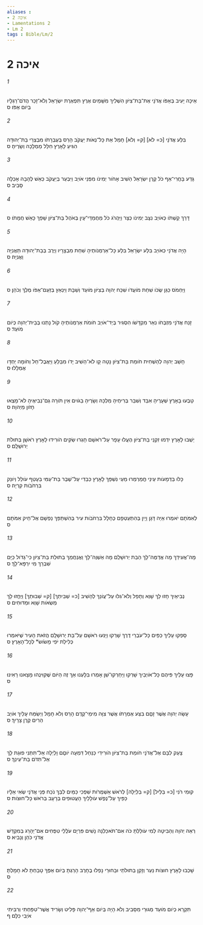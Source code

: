 ```yaml
---
aliases : 
- איכה 2
- Lamentations 2
- Lm 2
tags : Bible/Lm/2
---
```


# איכה 2

###### 1
אֵיכָה יָעִיב בְּאַפֹּו אֲדֹנָי אֶת־בַּת־צִיֹּון הִשְׁלִיךְ מִשָּׁמַיִם אֶרֶץ תִּפְאֶרֶת יִשְׂרָאֵל וְלֹא־זָכַר הֲדֹם־רַגְלָיו בְּיֹום אַפֹּו׃ ס
###### 2
בִּלַּע אֲדֹנָי [כ= לֹא] [ק= וְלֹא] חָמַל אֵת כָּל־נְאֹות יַעֲקֹב הָרַס בְּעֶבְרָתֹו מִבְצְרֵי בַת־יְהוּדָה הִגִּיעַ לָאָרֶץ חִלֵּל מַמְלָכָה וְשָׂרֶיהָ׃ ס
###### 3
גָּדַע בָּחֳרִי־אַף כֹּל קֶרֶן יִשְׂרָאֵל הֵשִׁיב אָחֹור יְמִינֹו מִפְּנֵי אֹויֵב וַיִּבְעַר בְּיַעֲקֹב כְּאֵשׁ לֶהָבָה אָכְלָה סָבִיב׃ ס
###### 4
דָּרַךְ קַשְׁתֹּו כְּאֹויֵב נִצָּב יְמִינֹו כְּצָר וַיַּהֲרֹג כֹּל מַחֲמַדֵּי־עָיִן בְּאֹהֶל בַּת־צִיֹּון שָׁפַךְ כָּאֵשׁ חֲמָתֹו׃ ס
###### 5
הָיָה אֲדֹנָי כְּאֹויֵב בִּלַּע יִשְׂרָאֵל בִּלַּע כָּל־אַרְמְנֹותֶיהָ שִׁחֵת מִבְצָרָיו וַיֶּרֶב בְּבַת־יְהוּדָה תַּאֲנִיָּה וַאֲנִיָּה׃ ס
###### 6
וַיַּחְמֹס כַּגַּן שֻׂכֹּו שִׁחֵת מֹועֲדֹו שִׁכַּח יְהוָה בְּצִיֹּון מֹועֵד וְשַׁבָּת וַיִּנְאַץ בְּזַעַם־אַפֹּו מֶלֶךְ וְכֹהֵן׃ ס
###### 7
זָנַח אֲדֹנָי מִזְבְּחֹו נִאֵר מִקְדָּשֹׁו הִסְגִּיר בְּיַד־אֹויֵב חֹומֹת אַרְמְנֹותֶיהָ קֹול נָתְנוּ בְּבֵית־יְהוָה כְּיֹום מֹועֵד׃ ס
###### 8
חָשַׁב יְהוָה לְהַשְׁחִית חֹומַת בַּת־צִיֹּון נָטָה קָו לֹא־הֵשִׁיב יָדֹו מִבַּלֵּעַ וַיַּאֲבֶל־חֵל וְחֹומָה יַחְדָּו אֻמְלָלוּ׃ ס
###### 9
טָבְעוּ בָאָרֶץ שְׁעָרֶיהָ אִבַּד וְשִׁבַּר בְּרִיחֶיהָ מַלְכָּהּ וְשָׂרֶיהָ בַגֹּויִם אֵין תֹּורָה גַּם־נְבִיאֶיהָ לֹא־מָצְאוּ חָזֹון מֵיְהוָה׃ ס
###### 10
יֵשְׁבוּ לָאָרֶץ יִדְּמוּ זִקְנֵי בַת־צִיֹּון הֶעֱלוּ עָפָר עַל־רֹאשָׁם חָגְרוּ שַׂקִּים הֹורִידוּ לָאָרֶץ רֹאשָׁן בְּתוּלֹת יְרוּשָׁלִָם׃ ס
###### 11
כָּלוּ בַדְּמָעֹות עֵינַי חֳמַרְמְרוּ מֵעַי נִשְׁפַּךְ לָאָרֶץ כְּבֵדִי עַל־שֶׁבֶר בַּת־עַמִּי בֵּעָטֵף עֹולֵל וְיֹונֵק בִּרְחֹבֹות קִרְיָה׃ ס
###### 12
לְאִמֹּתָם יֹאמְרוּ אַיֵּה דָּגָן וָיָיִן בְּהִתְעַטְּפָם כֶּחָלָל בִּרְחֹבֹות עִיר בְּהִשְׁתַּפֵּךְ נַפְשָׁם אֶל־חֵיק אִמֹּתָם׃ ס
###### 13
מָה־אֲעִידֵךְ מָה אֲדַמֶּה־לָּךְ הַבַּת יְרוּשָׁלִַם מָה אַשְׁוֶה־לָּךְ וַאֲנַחֲמֵךְ בְּתוּלַת בַּת־צִיֹּון כִּי־גָדֹול כַּיָּם שִׁבְרֵךְ מִי יִרְפָּא־לָךְ׃ ס
###### 14
נְבִיאַיִךְ חָזוּ לָךְ שָׁוְא וְתָפֵל וְלֹא־גִלּוּ עַל־עֲוֹנֵךְ לְהָשִׁיב [כ= שְׁבִיתֵךְ] [ק= שְׁבוּתֵךְ] וַיֶּחֱזוּ לָךְ מַשְׂאֹות שָׁוְא וּמַדּוּחִים׃ ס
###### 15
סָפְקוּ עָלַיִךְ כַּפַּיִם כָּל־עֹבְרֵי דֶרֶךְ שָׁרְקוּ וַיָּנִעוּ רֹאשָׁם עַל־בַּת יְרוּשָׁלִָם הֲזֹאת הָעִיר שֶׁיֹּאמְרוּ כְּלִילַת יֹפִי מָשֹׂושׂ* לְכָל־הָאָרֶץ׃ ס
###### 16
פָּצוּ עָלַיִךְ פִּיהֶם כָּל־אֹויְבַיִךְ שָׁרְקוּ וַיַּחַרְקוּ־שֵׁן אָמְרוּ בִּלָּעְנוּ אַךְ זֶה הַיֹּום שֶׁקִּוִּינֻהוּ מָצָאנוּ רָאִינוּ׃ ס
###### 17
עָשָׂה יְהוָה אֲשֶׁר זָםָם בִּצַּע אֶמְרָתֹו אֲשֶׁר צִוָּה מִימֵי־קֶדֶם הָרַס וְלֹא חָמָל וַיְשַׂמַּח עָלַיִךְ אֹויֵב הֵרִים קֶרֶן צָרָיִךְ׃ ס
###### 18
צָעַק לִבָּם אֶל־אֲדֹנָי חֹומַת בַּת־צִיֹּון הֹורִידִי כַנַּחַל דִּמְעָה יֹוםָם וָלַיְלָה אַל־תִּתְּנִי פוּגַת לָךְ אַל־תִּדֹּם בַּת־עֵינֵךְ׃ ס
###### 19
קוּמִי רֹנִּי [כ= בַלַּיִל] [ק= בַלַּיְלָה] לְרֹאשׁ אַשְׁמֻרֹות שִׁפְכִי כַמַּיִם לִבֵּךְ נֹכַח פְּנֵי אֲדֹנָי שְׂאִי אֵלָיו כַּפַּיִךְ עַל־נֶפֶשׁ עֹולָלַיִךְ הָעֲטוּפִים בְּרָעָב בְּרֹאשׁ כָּל־חוּצֹות׃ ס
###### 20
רְאֵה יְהוָה וְהַבִּיטָה לְמִי עֹולַלְתָּ כֹּה אִם־תֹּאכַלְנָה נָשִׁים פִּרְיָם עֹלֲלֵי טִפֻּחִים אִם־יֵהָרֵג בְּמִקְדַּשׁ אֲדֹנָי כֹּהֵן וְנָבִיא׃ ס
###### 21
שָׁכְבוּ לָאָרֶץ חוּצֹות נַעַר וְזָקֵן בְּתוּלֹתַי וּבַחוּרַי נָפְלוּ בֶחָרֶב הָרַגְתָּ בְּיֹום אַפֶּךָ טָבַחְתָּ לֹא חָמָלְתָּ׃ ס
###### 22
תִּקְרָא כְיֹום מֹועֵד מְגוּרַי מִסָּבִיב וְלֹא הָיָה בְּיֹום אַף־יְהוָה פָּלִיט וְשָׂרִיד אֲשֶׁר־טִפַּחְתִּי וְרִבִּיתִי אֹיְבִי כִלָּם׃ ף
